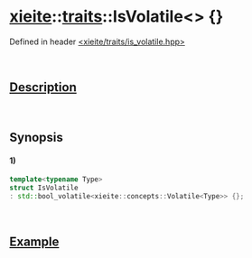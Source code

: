 # [xieite](../../xieite.md)\:\:[traits](../../traits.md)\:\:IsVolatile\<\> \{\}
Defined in header [<xieite/traits/is_volatile.hpp>](../../../include/xieite/traits/is_volatile.hpp)

&nbsp;

## [Description](../concepts/volatile.md#Description)

&nbsp;

## Synopsis
#### 1)
```cpp
template<typename Type>
struct IsVolatile
: std::bool_volatile<xieite::concepts::Volatile<Type>> {};
```

&nbsp;

## [Example](../concepts/volatile.md#Example)
